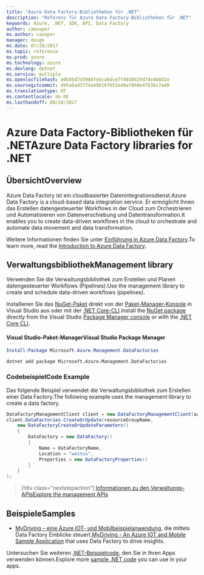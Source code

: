 ```yaml
---
title: "Azure Data Factory-Bibliotheken für .NET"
description: "Referenz für Azure Data Factory-Bibliotheken für .NET"
keywords: Azure, .NET, SDK, API, Data Factory
author: camsoper
ms.author: casoper
manager: douge
ms.date: 07/20/2017
ms.topic: reference
ms.prod: azure
ms.technology: azure
ms.devlang: dotnet
ms.service: multiple
ms.openlocfilehash: e0b85d7d3988febca6dce7f4038825d74e4b8d2e
ms.sourcegitcommit: d95a6ad3774a49b16f652e40e7860e47636c7ad0
ms.translationtype: HT
ms.contentlocale: de-DE
ms.lasthandoff: 08/28/2017
---
```

# <a name="azure-data-factory-libraries-for-net"></a><span data-ttu-id="4bb12-104">Azure Data Factory-Bibliotheken für .NET</span><span class="sxs-lookup"><span data-stu-id="4bb12-104">Azure Data Factory libraries for .NET</span></span>

## <a name="overview"></a><span data-ttu-id="4bb12-105">Übersicht</span><span class="sxs-lookup"><span data-stu-id="4bb12-105">Overview</span></span>

<span data-ttu-id="4bb12-106">Azure Data Factory ist ein cloudbasierter Datenintegrationsdienst.</span><span class="sxs-lookup"><span data-stu-id="4bb12-106">Azure Data Factory is a cloud-based data integration service.</span></span> <span data-ttu-id="4bb12-107">Er ermöglicht Ihnen das Erstellen datengesteuerter Workflows in der Cloud zum Orchestrieren und Automatisieren von Datenverschiebung und Datentransformation.</span><span class="sxs-lookup"><span data-stu-id="4bb12-107">It enables you to create data-driven workflows in the cloud to orchestrate and automate data movement and data transformation.</span></span>

<span data-ttu-id="4bb12-108">Weitere Informationen finden Sie unter [Einführung in Azure Data Factory](/azure/data-factory/data-factory-introduction).</span><span class="sxs-lookup"><span data-stu-id="4bb12-108">To learn more, read the [Introduction to Azure Data Factory](/azure/data-factory/data-factory-introduction).</span></span>

## <a name="management-library"></a><span data-ttu-id="4bb12-109">Verwaltungsbibliothek</span><span class="sxs-lookup"><span data-stu-id="4bb12-109">Management library</span></span>

<span data-ttu-id="4bb12-110">Verwenden Sie die Verwaltungsbibliothek zum Erstellen und Planen datengesteuerter Workflows (Pipelines).</span><span class="sxs-lookup"><span data-stu-id="4bb12-110">Use the management library to create and schedule data-driven workflows (pipelines).</span></span>

<span data-ttu-id="4bb12-111">Installieren Sie das [NuGet-Paket](https://www.nuget.org/packages/Microsoft.Azure.Management.DataFactories) direkt von der [Paket-Manager-Konsole][PackageManager] in Visual Studio aus oder mit der [.NET Core-CLI][DotNetCLI].</span><span class="sxs-lookup"><span data-stu-id="4bb12-111">Install the [NuGet package](https://www.nuget.org/packages/Microsoft.Azure.Management.DataFactories) directly from the Visual Studio [Package Manager console][PackageManager] or with the [.NET Core CLI][DotNetCLI].</span></span>

#### <a name="visual-studio-package-manager"></a><span data-ttu-id="4bb12-112">Visual Studio-Paket-Manager</span><span class="sxs-lookup"><span data-stu-id="4bb12-112">Visual Studio Package Manager</span></span>

```powershell
Install-Package Microsoft.Azure.Management.DataFactories
```

```bash
dotnet add package Microsoft.Azure.Management.DataFactories
```

### <a name="code-example"></a><span data-ttu-id="4bb12-113">Codebeispiel</span><span class="sxs-lookup"><span data-stu-id="4bb12-113">Code Example</span></span>

<span data-ttu-id="4bb12-114">Das folgende Beispiel verwendet die Verwaltungsbibliothek zum Erstellen einer Data Factory.</span><span class="sxs-lookup"><span data-stu-id="4bb12-114">The following example uses the management library to create a data factory.</span></span>

```csharp
DataFactoryManagementClient client = new DataFactoryManagementClient(aadTokenCredentials, resourceManagerUri);
client.DataFactories.CreateOrUpdate(resourceGroupName,
    new DataFactoryCreateOrUpdateParameters()
    {
        DataFactory = new DataFactory()
        {
            Name = dataFactoryName,
            Location = "westus",
            Properties = new DataFactoryProperties()
        }
    }
);
```

> [!div class="nextstepaction"]
> [<span data-ttu-id="4bb12-115">Informationen zu den Verwaltungs-APIs</span><span class="sxs-lookup"><span data-stu-id="4bb12-115">Explore the management APIs</span></span>](/dotnet/api/overview/azure/datafactories/management)

## <a name="samples"></a><span data-ttu-id="4bb12-116">Beispiele</span><span class="sxs-lookup"><span data-stu-id="4bb12-116">Samples</span></span>

* <span data-ttu-id="4bb12-117">[MyDriving – eine Azure IOT- und Mobilbeispielanwendung](https://azure.microsoft.com/resources/samples/mydriving/), die mittels Data Factory Einblicke steuert.</span><span class="sxs-lookup"><span data-stu-id="4bb12-117">[MyDriving - An Azure IOT and Mobile Sample Application](https://azure.microsoft.com/resources/samples/mydriving/) that uses Data Factory to drive insights.</span></span>

<span data-ttu-id="4bb12-118">Untersuchen Sie weiteren [.NET-Beispielcode](https://azure.microsoft.com/resources/samples/?platform=dotnet), den Sie in Ihren Apps verwenden können.</span><span class="sxs-lookup"><span data-stu-id="4bb12-118">Explore more [sample .NET code](https://azure.microsoft.com/resources/samples/?platform=dotnet) you can use in your apps.</span></span>

[PackageManager]: https://docs.microsoft.com/nuget/tools/package-manager-console
[DotNetCLI]: https://docs.microsoft.com/dotnet/core/tools/dotnet-add-package
